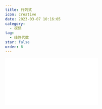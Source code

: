 ```yaml
---
title: 行列式
icon: creative
date: 2023-03-07 10:16:05
category:
  - 视频
tag:
  - 线性代数
star: false
order: 6
---
```



<div class="video-container">
  <iframe src="//player.bilibili.com/player.html?aid=483115509&bvid=BV1bT411e7Cv&cid=1054661563&page=6" scrolling="no" border="0" frameborder="no" framespacing="0" allowfullscreen="true"> </iframe>
</div>
